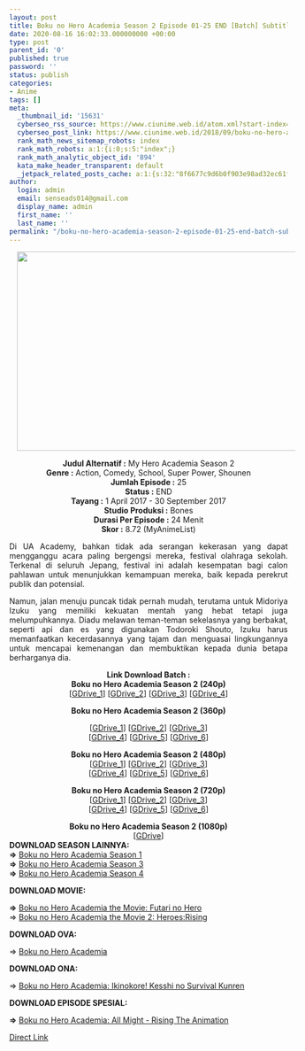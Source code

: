```yaml
---
layout: post
title: Boku no Hero Academia Season 2 Episode 01-25 END [Batch] Subtitle Indonesia
date: 2020-08-16 16:02:33.000000000 +00:00
type: post
parent_id: '0'
published: true
password: ''
status: publish
categories:
- Anime
tags: []
meta:
  _thumbnail_id: '15631'
  cyberseo_rss_source: https://www.ciunime.web.id/atom.xml?start-index=3301&max-results=150
  cyberseo_post_link: https://www.ciunime.web.id/2018/09/boku-no-hero-academia-season-2-episode.html
  rank_math_news_sitemap_robots: index
  rank_math_robots: a:1:{i:0;s:5:"index";}
  rank_math_analytic_object_id: '894'
  kata_make_header_transparent: default
  _jetpack_related_posts_cache: a:1:{s:32:"8f6677c9d6b0f903e98ad32ec61f8deb";a:2:{s:7:"expires";i:1652885393;s:7:"payload";a:0:{}}}
author:
  login: admin
  email: senseads014@gmail.com
  display_name: admin
  first_name: ''
  last_name: ''
permalink: "/boku-no-hero-academia-season-2-episode-01-25-end-batch-subtitle-indonesia/"
---
```

<div class="separator" style="clear: both; text-align: center;"><a href="https://1.bp.blogspot.com/-AiWViMpmjVU/XAd57k_FtoI/AAAAAAAADTE/jcqHyx14hfMJHMwUufdLuMeGZD5EHPn2wCLcBGAs/s1600/Boku%2Bno%2BHero%2BAcademia%2BSeason%2B2%2B-%2BCiunime.png" imageanchor="1" style="margin-left: 1em; margin-right: 1em;"><img border="0" data-original-height="720" data-original-width="1280" height="360" src="{{ site.baseurl }}/assets/2020/08/Boku%2Bno%2BHero%2BAcademia%2BSeason%2B2%2B-%2BCiunime.png" width="640" /></a></div>
<div class="separator" style="clear: both; text-align: center;"></div>
<p>
<div style="text-align: center;"><b>Judul Alternatif :</b>&nbsp;My Hero Academia Season 2<br /><b>Genre :</b>&nbsp;Action, Comedy, School, Super Power, Shounen</div>
<div style="text-align: center;"><b>Jumlah Episode :</b>&nbsp;25</div>
<div style="text-align: center;"><b>Status :</b>&nbsp;END</div>
<div style="text-align: center;"><b>Tayang :</b>&nbsp;1 April 2017 - 30 September 2017</div>
<div style="text-align: center;"><b>Studio Produksi :</b>&nbsp;Bones</div>
<div style="text-align: center;"><b>Durasi Per Episode :</b>&nbsp;24 Menit</div>
<div style="text-align: center;"><b>Skor :</b>&nbsp;8.72 (MyAnimeList)</p>
<div style="text-align: justify;"><span class="" id="result_box" lang="id" tabindex="-1"><span class="">Di UA Academy, bahkan tidak ada serangan kekerasan yang dapat mengganggu acara paling bergengsi mereka, festival olahraga sekolah. Terkenal di seluruh Jepang, festival ini adalah kesempatan bagi calon pahlawan untuk menunjukkan kemampuan mereka, baik kepada perekrut publik dan potensial.</p>
<p>Namun, jalan menuju puncak tidak pernah mudah, terutama untuk Midoriya </span></span><span class="" id="result_box" lang="id" tabindex="-1"><span class=""><span class="" id="result_box" lang="id" tabindex="-1"><span class="">Izuku</span></span> yang memiliki kekuatan mentah yang hebat tetapi juga melumpuhkannya. Diadu melawan teman-teman sekelasnya yang berbakat, seperti api dan es yang digunakan Todoroki </span></span><span class="" id="result_box" lang="id" tabindex="-1"><span class=""><span class="" id="result_box" lang="id" tabindex="-1"><span class="">Shouto</span></span>, Izuku harus memanfaatkan kecerdasannya yang tajam dan menguasai lingkungannya untuk mencapai kemenangan dan membuktikan kepada dunia betapa berharganya dia.</span></span></p>
<p>
<div style="text-align: center;"><b>Link Download Batch :</b></div>
<div style="text-align: center;">
<div style="text-align: center;">
<div style="text-align: center;"><b>Boku no Hero Academia Season 2 (240p)</b></div>
<div style="text-align: center;">[<a href="https://drive.google.com/uc?id=1ArGNgUI4mSC7HrXZrGvARFE72IHJlvR_&amp;export=download" target="_blank" rel="noopener">GDrive_1</a>] [<a href="https://drive.google.com/uc?id=1tcFoOq1W5hJQF_uT1_te5k6JQwJvHUUP" target="_blank" rel="noopener">GDrive_2</a>]&nbsp;[<a href="https://drive.google.com/uc?export=download&amp;id=1jY9HhyawsXEf82iwKR5BgSM822EJ_X2l" target="_blank" rel="noopener">GDrive_3</a>]&nbsp;[<a href="https://drive.google.com/uc?export=download&amp;id=11iJ0JHcsUd7chyoiNnrvP7ow0S0SO38-" target="_blank" rel="noopener">GDrive_4</a>]</p>
</div>
<div style="text-align: center;"><b>Boku no Hero Academia Season 2 (360p)</b></div>
<p>[<a href="https://drive.google.com/uc?id=1yVFGiJOQpwvN3fgEZ9CDrVYVwavVXZyI" target="_blank" rel="noopener">GDrive_1</a>] [<a href="https://drive.google.com/uc?id=1gvozDwXS7H8KBY5fFmWKmrGaj_VZ7On1" target="_blank" rel="noopener">GDrive_2</a>] [<a href="https://drive.google.com/uc?id=1OtQbOYyqcucePC7zziwdy2vnrEztJPBC&amp;export=download" target="_blank" rel="noopener">GDrive_3</a>]<br />[<a href="https://drive.google.com/uc?export=download&amp;id=1KvbmRUdJp9yEr6hDUKjGdq7DlBBBPoSe" target="_blank" rel="noopener">GDrive_4</a>] [<a href="https://drive.google.com/uc?export=download&amp;id=1L4G93hyo4Knlrb2XAAuPtSdOxO3-854r" target="_blank" rel="noopener">GDrive_5</a>] [<a href="https://drive.google.com/uc?export=download&amp;id=11_tiFND5xCe6rRCco8Ba7ViCGcrXSWuV" target="_blank" rel="noopener">GDrive_6</a>]
<div style="text-align: center;"></div>
<div style="text-align: center;"><b>Boku no Hero Academia Season 2 (480p)</b><br />[<a href="https://drive.google.com/uc?id=1bVAvUXLkqvMZ7_p4H0qKkFbjXfvXO7ls" target="_blank" rel="noopener">GDrive_1</a>] [<a href="https://drive.google.com/uc?id=1Qfnu-Qe9emCxK1e81GSdoLNxSoeBIfia" target="_blank" rel="noopener">GDrive_2</a>] [<a href="https://drive.google.com/uc?id=1kr_IvNs_MNPJtJnIyheYpVs27dYfjD5C&amp;export=download" target="_blank" rel="noopener">GDrive_3</a>]<br />[<a href="https://drive.google.com/uc?export=download&amp;id=1rkx4iKQsJbaMaILflxu_5qY_O4P-5yIg" target="_blank" rel="noopener">GDrive_4</a>] [<a href="https://drive.google.com/uc?export=download&amp;id=1I8qwFQFTL-nxu-QwaZ5uM-Mk7iflC865" target="_blank" rel="noopener">GDrive_5</a>] [<a href="https://drive.google.com/uc?export=download&amp;id=1KnP-lFoQGKBz6fMPWD70I1REm0xlmZC1" target="_blank" rel="noopener">GDrive_6</a>]</p>
<p><b>Boku no Hero Academia Season 2 (720p)</b><br />[<a href="https://drive.google.com/uc?id=1QO4YWuyS4Ch_Cce7fjWsmgEYDN9uIAU6" target="_blank" rel="noopener">GDrive_1</a>] [<a href="https://drive.google.com/uc?id=1SoXev-f1tzs6e7PZVYaR6NorChzW3Knz" target="_blank" rel="noopener">GDrive_2</a>] [<a href="https://drive.google.com/uc?id=14-AHu_5QzCa2tKrsD_ZR0YGgRvAaBJOY&amp;export=download" target="_blank" rel="noopener">GDrive_3</a>]<br />[<a href="https://drive.google.com/uc?export=download&amp;id=19CIJocts55W-WwWMMxFlE1LI60ATkCs8" target="_blank" rel="noopener">GDrive_4</a>] [<a href="https://drive.google.com/uc?export=download&amp;id=1jg-Ofn1eakx67CkwpdElHrPRNeunxLZB" target="_blank" rel="noopener">GDrive_5</a>] [<a href="https://drive.google.com/uc?export=download&amp;id=1pCJfMVbx-LRCgr53jyaPAbTOmHOgZDVS" target="_blank" rel="noopener">GDrive_6</a>]</div>
<div style="text-align: center;"><b>Boku no Hero Academia Season 2 (1080p)</b><br />[<a href="https://drive.google.com/uc?export=download&amp;id=0B9JETLW73nQXcTIwMXhjRFdtVG8" target="_blank" rel="noopener">GDrive</a>]</div>
</div>
<div style="text-align: center;">
<div style="text-align: justify;"></div>
<div style="text-align: justify;"></div>
<div style="text-align: justify;"><b>DOWNLOAD SEASON LAINNYA:</b></div>
<div style="text-align: justify;"></div>
<div style="text-align: justify;"><b>=&gt;</b> <a href="https://www.ciunime.web.id/2018/09/boku-no-hero-academia-season-1-episode.html" target="_blank" rel="noopener">Boku no Hero Academia Season 1</a></div>
<div style="text-align: justify;"><b>=&gt;</b>&nbsp;<a href="https://www.ciunime.web.id/2018/11/boku-no-hero-academia-season-3-episode.html" target="_blank" rel="noopener">Boku no Hero Academia Season 3</a></div>
<div style="text-align: justify;">
<div style="text-align: justify;"><b>=&gt;</b>&nbsp;<a href="https://www.ciunime.web.id/2020/04/boku-no-hero-academia-season-4-episode.html" target="_blank" rel="noopener">Boku no Hero Academia Season 4</a></p>
<p><b>DOWNLOAD MOVIE:</b></p>
<p><b>=&gt;</b> <a href="https://www.ciunime.web.id/2019/02/boku-no-hero-academia-movie-futari-no.html" target="_blank" rel="noopener">Boku no Hero Academia the Movie: Futari no Hero</a><br /><span style="text-align: left;">=&gt;&nbsp;</span><a href="https://www.ciunime.web.id/2020/07/boku-no-hero-academia-movie-2.html" style="text-align: left;" target="_blank" rel="noopener">Boku no Hero Academia the Movie 2: Heroes:Rising</a></p>
<p><b>DOWNLOAD OVA:</b></p>
<p>=&gt;&nbsp;<a href="https://www.ciunime.web.id/2019/07/boku-no-hero-academia-episode-01-02-end.html" target="_blank" rel="noopener">Boku no Hero Academia</a></p>
<p><b>DOWNLOAD ONA:</b></p>
<p>=&gt;&nbsp;<a href="https://www.ciunime.web.id/2020/08/boku-no-hero-academia-ikinokore-kesshi.html" target="_blank" rel="noopener">Boku no Hero Academia: Ikinokore! Kesshi no Survival Kunren</a></p>
<p><b>DOWNLOAD EPISODE SPESIAL:</b></p>
<p><b>=&gt;</b> <a href="https://www.ciunime.web.id/2019/02/boku-no-hero-academia-all-might-rising.html" target="_blank" rel="noopener">Boku no Hero Academia: All Might - Rising The Animation</a></p>
</div>
</div>
</div>
</div>
</div>
</div>
<link rel="stylesheet" href="https://cdnjs.cloudflare.com/ajax/libs/font-awesome/4.7.0/css/font-awesome.min.css" />
<div class="divbtn"> <a href="https://handymansurrender.com/fihup8buzv?key=94550f7ce39444073321dde3b8782f97" class="btn"><i class="fa fa-download"></i> Direct Link</a> </div>
